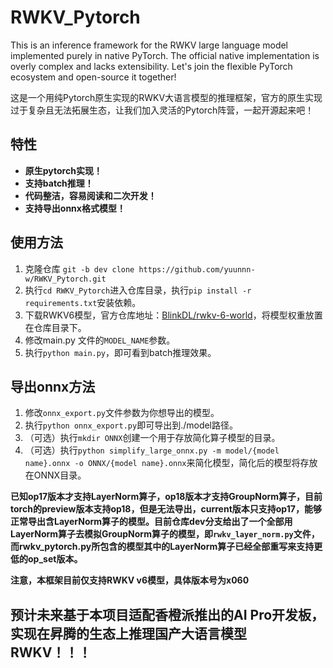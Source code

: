 # RWKV_Pytorch
This is an inference framework for the RWKV large language model implemented purely in native PyTorch. The official native implementation is overly complex and lacks extensibility. Let's join the flexible PyTorch ecosystem and open-source it together!

这是一个用纯Pytorch原生实现的RWKV大语言模型的推理框架，官方的原生实现过于复杂且无法拓展生态，让我们加入灵活的Pytorch阵营，一起开源起来吧！

## 特性
- **原生pytorch实现！**
- **支持batch推理！**
- **代码整洁，容易阅读和二次开发！**
- **支持导出onnx格式模型！**

## 使用方法
1. 克隆仓库 `git -b dev clone https://github.com/yuunnn-w/RWKV_Pytorch.git`
2. 执行`cd RWKV_Pytorch`进入仓库目录，执行`pip install -r requirements.txt`安装依赖。
3. 下载RWKV6模型，官方仓库地址：[BlinkDL/rwkv-6-world](https://huggingface.co/BlinkDL/rwkv-6-world/tree/main)，将模型权重放置在仓库目录下。
4. 修改main.py 文件的`MODEL_NAME`参数。
5. 执行`python main.py`，即可看到batch推理效果。

## 导出onnx方法
1. 修改`onnx_export.py`文件参数为你想导出的模型。
2. 执行`python onnx_export.py`即可导出到./model路径。
3. （可选）执行`mkdir ONNX`创建一个用于存放简化算子模型的目录。
4. （可选）执行`python simplify_large_onnx.py -m model/{model name}.onnx -o ONNX/{model name}.onnx`来简化模型，简化后的模型将存放在ONNX目录。

**已知op17版本才支持LayerNorm算子，op18版本才支持GroupNorm算子，目前torch的preview版本支持op18，但是无法导出，current版本只支持op17，能够正常导出含LayerNorm算子的模型。目前仓库dev分支给出了一个全部用LayerNorm算子去模拟GroupNorm算子的模型，即`rwkv_layer_norm.py`文件，而rwkv_pytorch.py所包含的模型其中的LayerNorm算子已经全部重写来支持更低的op_set版本。**

**注意，本框架目前仅支持RWKV v6模型，具体版本号为x060**

## 预计未来基于本项目适配香橙派推出的AI Pro开发板，实现在昇腾的生态上推理国产大语言模型RWKV！！！


